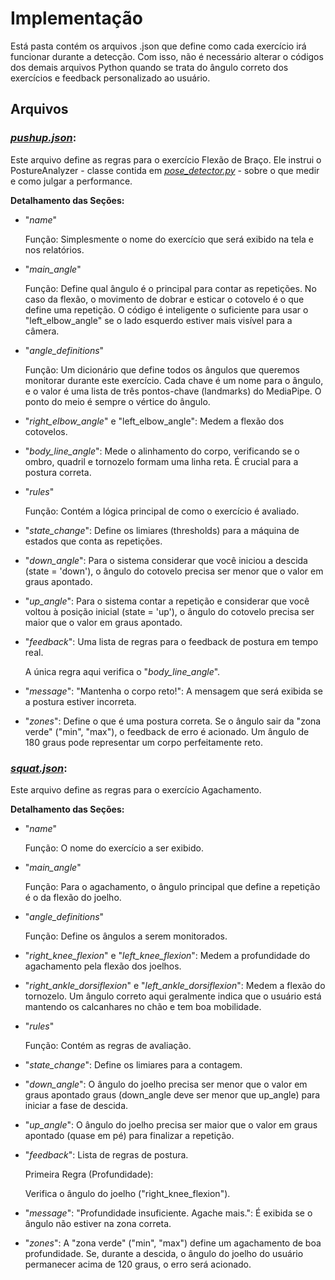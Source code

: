 # Implementação

Está pasta contém os arquivos .json que define como cada exercício irá funcionar durante a detecção. Com isso, não é necessário alterar o códigos dos demais arquivos Python quando se trata do ângulo correto dos exercícios e feedback personalizado ao usuário.

## Arquivos

### [***pushup.json***](https://github.com/molsousa/analise-postura-humana/blob/main/exercise_templates/pushup.json): 

Este arquivo define as regras para o exercício Flexão de Braço. Ele instrui o PostureAnalyzer - classe contida em [*pose_detector.py*](https://github.com/molsousa/analise-postura-humana/blob/main/src/pose_detector.py) - sobre o que medir e como julgar a performance.

**Detalhamento das Seções:**

- "*name*"

    Função: Simplesmente o nome do exercício que será exibido na tela e nos relatórios.

- "*main_angle*"

    Função: Define qual ângulo é o principal para contar as repetições. No caso da flexão, o movimento de dobrar e esticar o cotovelo é o que define uma repetição. O código é inteligente o suficiente para usar o "left_elbow_angle" se o lado esquerdo estiver mais visível para a câmera.

- "*angle_definitions*"

    Função: Um dicionário que define todos os ângulos que queremos monitorar durante este exercício. Cada chave é um nome para o ângulo, e o valor é uma lista de três pontos-chave (landmarks) do MediaPipe. O ponto do meio é sempre o vértice do ângulo.

- "*right_elbow_angle*" e "left_elbow_angle": Medem a flexão dos cotovelos.

- "*body_line_angle*": Mede o alinhamento do corpo, verificando se o ombro, quadril e tornozelo formam uma linha reta. É crucial para a postura correta.

- "*rules*"

    Função: Contém a lógica principal de como o exercício é avaliado.

- "*state_change*": Define os limiares (thresholds) para a máquina de estados que conta as repetições.

- "*down_angle*": Para o sistema considerar que você iniciou a descida (state = 'down'), o ângulo do cotovelo precisa ser menor que o valor em graus apontado.

- "*up_angle*": Para o sistema contar a repetição e considerar que você voltou à posição inicial (state = 'up'), o ângulo do cotovelo precisa ser maior que o valor em graus apontado.

- "*feedback*": Uma lista de regras para o feedback de postura em tempo real.

    A única regra aqui verifica o "*body_line_angle*".

- "*message*": "Mantenha o corpo reto!": A mensagem que será exibida se a postura estiver incorreta.

- "*zones*": Define o que é uma postura correta. Se o ângulo sair da "zona verde" ("min", "max"), o feedback de erro é acionado. Um ângulo de 180 graus pode representar um corpo perfeitamente reto.

### [***squat.json***](https://github.com/molsousa/analise-postura-humana/blob/main/exercise_templates/squat.json):

Este arquivo define as regras para o exercício Agachamento.

**Detalhamento das Seções:**

- "*name*"

    Função: O nome do exercício a ser exibido.

- "*main_angle*"

    Função: Para o agachamento, o ângulo principal que define a repetição é o da flexão do joelho.

- "*angle_definitions*"

    Função: Define os ângulos a serem monitorados.

- "*right_knee_flexion*" e "*left_knee_flexion*": Medem a profundidade do agachamento pela flexão dos joelhos.

- "*right_ankle_dorsiflexion*" e "*left_ankle_dorsiflexion*": Medem a flexão do tornozelo. Um ângulo correto aqui geralmente indica que o usuário está mantendo os calcanhares no chão e tem boa mobilidade.

- "*rules*"

    Função: Contém as regras de avaliação.

- "*state_change*": Define os limiares para a contagem.

- "*down_angle*": O ângulo do joelho precisa ser menor que o valor em graus apontado graus (down_angle deve ser menor que up_angle) para iniciar a fase de descida.

- "*up_angle*": O ângulo do joelho precisa ser maior que o valor em graus apontado (quase em pé) para finalizar a repetição.

- "*feedback*": Lista de regras de postura.

    Primeira Regra (Profundidade):

    Verifica o ângulo do joelho ("right_knee_flexion").

- "*message*": "Profundidade insuficiente. Agache mais.": É exibida se o ângulo não estiver na zona correta.

- "*zones*": A "zona verde" ("min", "max") define um agachamento de boa profundidade. Se, durante a descida, o ângulo do joelho do usuário permanecer acima de 120 graus, o erro será acionado.